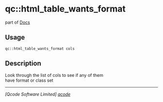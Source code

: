 qc::html_table_wants_format
===========================

part of [Docs](.)

Usage
-----
`qc::html_table_wants_format cols`

Description
-----------
Look through the list of cols to see if any of them<br/>have format or class set

----------------------------------
*[Qcode Software Limited] [qcode]*

[qcode]: www.qcode.co.uk "Qcode Software"
